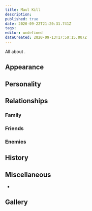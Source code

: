 ```yaml
---
title: Maul Kill
description: 
published: true
date: 2020-09-22T21:20:31.741Z
tags: 
editor: undefined
dateCreated: 2020-09-13T17:50:15.007Z
---
```


All about .

Appearance
----------

Personality
-----------

Relationships
-------------

### Family

### Friends

### Enemies

History
-------

Miscellaneous
-------------

-

Gallery
-------
